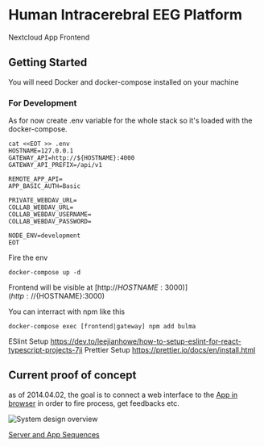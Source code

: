 # Human Intracerebral EEG Platform

Nextcloud App Frontend

## Getting Started

You will need Docker and docker-compose installed on your machine

### For Development

As for now create .env variable for the whole stack so it's loaded with the docker-compose.

```
cat <<EOT >> .env
HOSTNAME=127.0.0.1
GATEWAY_API=http://${HOSTNAME}:4000
GATEWAY_API_PREFIX=/api/v1

REMOTE_APP_API=
APP_BASIC_AUTH=Basic

PRIVATE_WEBDAV_URL=
COLLAB_WEBDAV_URL=
COLLAB_WEBDAV_USERNAME=
COLLAB_WEBDAV_PASSWORD=

NODE_ENV=development
EOT
```

Fire the env

```
docker-compose up -d
```

Frontend will be visible at [http://${HOSTNAME}:3000)](http://${HOSTNAME}:3000)

You can interract with npm like this

```
docker-compose exec [frontend|gateway] npm add bulma
```

ESlint Setup
https://dev.to/leejianhowe/how-to-setup-eslint-for-react-typescript-projects-7ji
Prettier Setup
https://prettier.io/docs/en/install.html

## Current proof of concept

as of 2014.04.02, the goal is to connect a web interface to the [App in browser](https://github.com/HIP-infrastructure/app-in-browser) in order to fire process, get feedbacks etc.

![System design overview](./doc/2021.04.02-microservice.png 'System design overview')

[Server and App Sequences](https://xstate.js.org/viz/?gist=5390ee0dbd82b6c12d9c1c3b5d542837)
